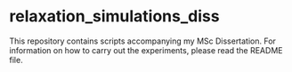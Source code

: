 # relaxation_simulations_diss
This repository contains scripts accompanying my MSc Dissertation. For information on how to carry out the experiments, please read the README file.
